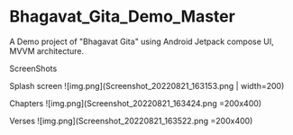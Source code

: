 # Bhagavat_Gita_Demo_Master
A Demo project of "Bhagavat Gita" using Android Jetpack compose UI, MVVM architecture.

ScreenShots

Splash screen
![img.png](Screenshot_20220821_163153.png | width=200)

Chapters
![img.png](Screenshot_20220821_163424.png =200x400)

Verses
![img.png](Screenshot_20220821_163522.png =200x400)

